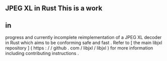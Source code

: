 #
JPEG
XL
in
Rust
This
is
a
work
-
in
-
progress
and
currently
incomplete
reimplementation
of
a
JPEG
XL
decoder
in
Rust
which
aims
to
be
conforming
safe
and
fast
.
Refer
to
[
the
main
libjxl
repository
]
(
https
:
/
/
github
.
com
/
libjxl
/
libjxl
)
for
more
information
including
contributing
instructions
.
